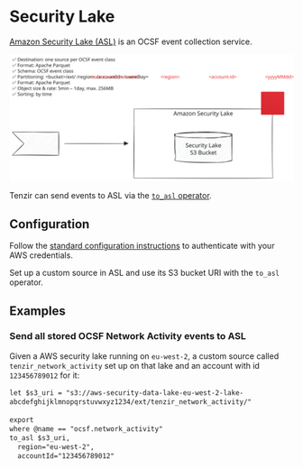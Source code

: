 # Security Lake

[Amazon Security Lake (ASL)][asl] is an OCSF event collection service.

[asl]: https://aws.amazon.com/security-lake/

![amazon-security-lake](amazon-security-lake.svg)

Tenzir can send events to ASL via the [`to_asl` operator](../../../tql2/operators/to_asl.md).

## Configuration

Follow the [standard configuration instructions](../README.md) to authenticate
with your AWS credentials.

Set up a custom source in ASL and use its S3 bucket URI with the `to_asl` operator.

## Examples

### Send all stored OCSF Network Activity events to ASL

Given a AWS security lake running on `eu-west-2`, a custom source called
`tenzir_network_activity` set up on that lake and an account with id `123456789012`
for it:

```tql
let $s3_uri = "s3://aws-security-data-lake-eu-west-2-lake-abcdefghijklmnopqrstuvwxyz1234/ext/tenzir_network_activity/"

export
where @name == "ocsf.network_activity"
to_asl $s3_uri,
  region="eu-west-2",
  accountId="123456789012"
```
